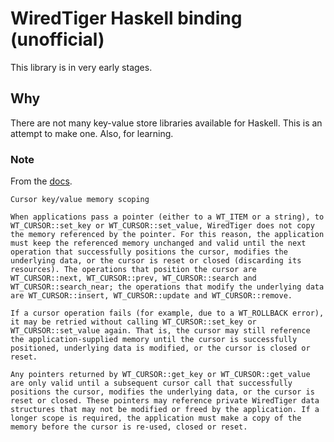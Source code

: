 # WiredTiger Haskell binding (unofficial)

This library is in very early stages.

## Why

There are not many key-value store libraries available for Haskell. This is
an attempt to make one. Also, for learning.

### Note

From the [docs](http://source.wiredtiger.com/3.2.1/cursor_ops.html#cursor_memory_scoping).

```
Cursor key/value memory scoping

When applications pass a pointer (either to a WT_ITEM or a string), to WT_CURSOR::set_key or WT_CURSOR::set_value, WiredTiger does not copy the memory referenced by the pointer. For this reason, the application must keep the referenced memory unchanged and valid until the next operation that successfully positions the cursor, modifies the underlying data, or the cursor is reset or closed (discarding its resources). The operations that position the cursor are WT_CURSOR::next, WT_CURSOR::prev, WT_CURSOR::search and WT_CURSOR::search_near; the operations that modify the underlying data are WT_CURSOR::insert, WT_CURSOR::update and WT_CURSOR::remove.

If a cursor operation fails (for example, due to a WT_ROLLBACK error), it may be retried without calling WT_CURSOR::set_key or WT_CURSOR::set_value again. That is, the cursor may still reference the application-supplied memory until the cursor is successfully positioned, underlying data is modified, or the cursor is closed or reset.

Any pointers returned by WT_CURSOR::get_key or WT_CURSOR::get_value are only valid until a subsequent cursor call that successfully positions the cursor, modifies the underlying data, or the cursor is reset or closed. These pointers may reference private WiredTiger data structures that may not be modified or freed by the application. If a longer scope is required, the application must make a copy of the memory before the cursor is re-used, closed or reset.
```

